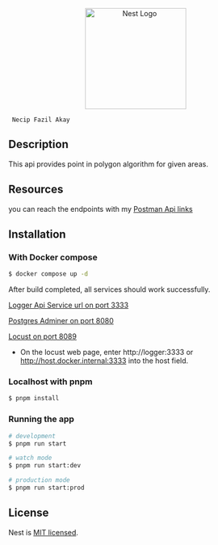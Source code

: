 <p align="center">
  <a href="http://nestjs.com/" target="blank"><img src="https://nestjs.com/img/logo-small.svg" width="200" alt="Nest Logo" /></a>
</p>

[circleci-image]: https://img.shields.io/circleci/build/github/nestjs/nest/master?token=abc123def456
[circleci-url]: https://circleci.com/gh/nestjs/nest

```
 Necip Fazil Akay
```

## Description

This api provides point in polygon algorithm for given areas.

## Resources

you can reach the endpoints with my
[Postman Api links](https://www.postman.com/necipfazilakay/workspace/location-logger-api/collection/12514186-feee783b-d4b7-4cfb-b3fe-ebd0af2d5496?action=share&creator=12514186&active-environment=12514186-c4d20ceb-f1bf-41bb-99ce-ae176a09961b)

## Installation

### With Docker compose

```bash
$ docker compose up -d
```

After build completed, all services should work successfully.

[Logger Api Service url on port 3333](http://localhost:3333)

[Postgres Adminer on port 8080](http://localhost:8080)

[Locust on port 8089](http://localhost:8089)

- On the locust web page, enter http://logger:3333 or http://host.docker.internal:3333 into the host field.

### Localhost with pnpm

```bash
$ pnpm install
```

### Running the app

```bash
# development
$ pnpm run start

# watch mode
$ pnpm run start:dev

# production mode
$ pnpm run start:prod
```

## License

Nest is [MIT licensed](LICENSE).
